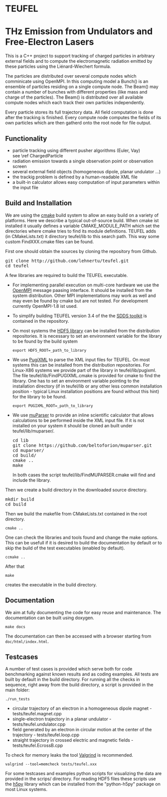 # TEUFEL
THz Emission from Undulators and Free-Electron Lasers
=======================================

This is a C++ project to support tracking of charged particles in
arbitrary external fields and to compute the electromagnetic radiation
emitted by these particles using the Liénard-Wiechert formula.

The particles are distributed over several compute nodes which comminicate
using OpenMPI. In this computing model a Bunch() is an ensemble of particles
residing on a single compute node. The Beam() may contain a number of bunches
with different properties (like mass and charge of the particles).
The Beam() is distributed over all available compute nodes which
each track their own particles independently. 

Every particle stores its full trajectory data. All field computation is done
after the tracking is finished. Every compute node computes the fields of
its own particles which are then gatherd onto the root node for file output.

Functionality
-------------
- particle tracking using different pusher algorithms (Euler, Vay)<br>
  see \ref ChargedParticle
- radiation emission towards a single observation point or observation screen
- several external field objects (homogeneous dipole, planar undulator ...)
- the trackig problem is defined by a human-readable XML file
- a built-in calculator allows easy computation of input parameters within the input file

Build and Installation
----------------------

We are using the [cmake](https://cmake.org/) build system to allow an easy build on a variety of platforms.
Here we describe a typical out-of-source build. When cmake ist installed it usually defines a variable
CMAKE_MODULE_PATH which set the directories where cmake tries to find its module definitions. TEUFEL adds
(in CMakeLists.txt) it directory teufel/lib to this search path. This way some custom FindXXX.cmake files
can be found.

First one should obtain the sources by cloning the repository from Github.

<pre>
git clone http://github.com/lehnertu/teufel.git
cd teufel
</pre>

A few libraries are required to build the TEUFEL executable.

- For implementing parallel execution on multi-core hardware we use the
  [OpenMPI](https://www.open-mpi.org/) message paasing interface. It should be installed from the
  system distribution. Other MPI implementations may work as well and may even be found by cmake
  but are not tested. For development currently OpenMPI-1.8 ist used.

- To simplify building TEUFEL version 3.4 of the the [SDDS toolkit](https://ops.aps.anl.gov/SDDSInfo.shtml)
  is contained in the repository.

- On most systems the [HDF5 library](https://support.hdfgroup.org/HDF5/) can be installed
  from the distribution repositories.
  It is necessary to set an environment variable for the library to be found by the build system

  ```export HDF5_ROOT=_path_to_library```

- We use [PugiXML](https://pugixml.org/) to parse the XML input files for TEUFEL.
  On most systems this can be installed from the distribution repositories. For Linux-X86 systems we
  provide part of the library in teufel/lib/pugixml.
  The file teufel/lib/FindPUGIXML.cmake is provided for cmake to find the library.
  One has to set an environment variable pointing to the installation directory
  (if in teufel/lib or any other less common installation position -
  typical Linux installation positions are found without this hint) for the library to be found.

  ```export PUGIXML_ROOT=_path_to_library```

- We use [muParser](https://github.com/beltoforion/muparser) to provide
  an inline scientific calculator that allows calculations to be performed
  inside the XML input file. If it is not installed on your system it should
  be cloned an built under teufel/lib/muparser/.
  <pre>
  cd lib
  git clone https://github.com/beltoforion/muparser.git
  cd muparser/
  cd build/
  cmake ..
  make
  </pre>
  In both cases the script
  teufel/lib/FindMUPARSER.cmake will find and include the library.

Then we create a build directory in the downloaded source directory.

<pre>
mkdir build
cd build
</pre>

Then we build the makefile from CMakeLists.txt contained in the root directory.

```cmake ..```

One can check the libraries and tools found and change the make options.
This can be usefull if it is desired to build the documentation by default
or to skip the build of the test executables (enabled by default).

```ccmake ..```

After that 

```make```

creates the executable in the build directory.

Documentation
-------------

We aim at fully documenting the code for easy reuse and maintenance.
The documentation can be built using doxygen.

```make docs```

The documentation can then be accessed with a browser starting from `doc/html/index.html`.

Testcases
---------

A number of test cases is provided which serve both for code benchmarking
against known results and as coding examples. All tests are built by default
in the build directory. For running all the checks in sequence,
right away from the build directory, a script is provided in the main folder:

```./run_tests```

- circular trajectory of an electron in a homogeneous dipole magnet - tests/teufel.magnet.cpp
- single-electron trajectory in a planar undulator - tests/teufel.undulator.cpp
- field generated by an electron in circular motion at the center of the trajectory - tests/teufel.loop.cpp
- straight trajectory in crossed electric and magnetic fields - tests/teufel.EcrossB.cpp

To check for memory leaks the tool [Valgrind](http://valgrind.org) is recommended.

```valgrind --tool=memcheck tests/teufel.xxx```

For some testcases and examples python scripts for visualizing the data are
provided in the scrips/ directory. For reading HDF5 files these scripts use the
[h5py](http://www.h5py.org/) library which can be installed from the "python-h5py" package on most Linux systems.
